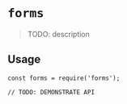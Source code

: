 # `forms`

> TODO: description

## Usage

```
const forms = require('forms');

// TODO: DEMONSTRATE API
```
